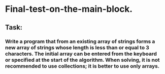 # Final-test-on-the-main-block.

## Task:

### Write a program that from an existing array of strings forms a new array of strings whose length is less than or equal to 3 characters. The initial array can be entered from the keyboard or specified at the start of the algorithm. When solving, it is not recommended to use collections; it is better to use only arrays.
